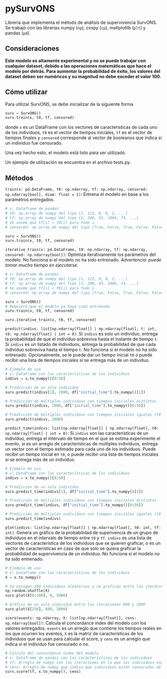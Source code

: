 # pySurvONS

Librería que implementa el método de análisis de supervivencia SurvONS. Se trabajó con las librerías numpy (``np``), cvxpy (``cp``), matlplotlib (``plt``) y pandas (``pd``).

## Consideraciones

**Este modelo es altamente experimental y no se puede trabajar con cualquier dataset, debido a las operaciones matemáticas que hace el modelo por detrás. Para aumentar la probabilidad de éxito, los valores del dataset deben ser numéricos y su magnitud no debe exceder el valor 100.**

## Cómo utilizar

Para utilizar SurvONS, se debe inicializar de la siguiente forma

```py
surv = SurvONS()
surv.train(x, t0, tf, censored)
```

donde ``x`` es un DataFrame con los vectores de características de cada uno de los individuos, ``t0`` es el vector de tiempos iniciales, ``tf`` es el vector de tiempos finales y ``censored`` corresponde al vector de booleanos que indica si un individuo fue censurado.

Una vez hecho esto, el modelo está listo para ser utilizado.

Un ejemplo de utilización se encuentra en el archivo tests.py.

## Métodos

``train(x: pd.DataFrame, t0: np.ndarray, tf: np.ndarray, censored: np.ndarray[bool], diam: float = 1)``: Entrena el modelo en base a los parámetros entregados.

```py
# x: Dataframe de pandas
# t0: np.array de numpy del tipo [1, 123, 0, 0, 2, ...]
# tf: np.array de numpy del tipo [2, 200, 43, 1000, 74, ...] 
# Se asume que tf[i] > t0[i] para todo i
# censored: np.array de numpy del tipo [True, False, True, False, False ...]

surv = SurvONS()
surv.train(x, t0, tf, censored)
```

``iterative_train(x: pd.DataFrame, t0: np.ndarray, tf: np.ndarray, censored: np.ndarray[bool])``: Optimiza iterativamente los parámetros del modelo. No funciona si el modelo no ha sido entrenado. _Advertencia: puede tomar mucho tiempo en ejecutarse._

```py
# x: Dataframe de pandas
# t0: np.array de numpy del tipo [1, 123, 0, 0, 2, ...]
# tf: np.array de numpy del tipo [2, 200, 43, 1000, 74, ...] 
# Se asume que tf[i] > t0[i] para todo i
# censored: np.array de numpy del tipo [True, False, True, False, False, ...]

surv = SurvONS()
# Requiere que el modelo ya haya sido entrenado
surv.train(x, t0, tf, censored)

surv.iterative_train(x, t0, tf, censored)
```

``predict(indivs: list[np.ndarray[float]] | np.ndarray[float], t: int, t0: np.ndarray[float] | int = 0)``: Si ``indivs`` es solo un individuo, entrega la probabilidad de que el individuo sobreviva hasta el instante de tiempo ``t``. Si ``indivs`` es un listado de individuos, entrega la probabilidad de que cada individuo sobreviva hasta el tiempo ``t``. No funciona si el modelo no ha sido entrenado. Opcionalmente, se le puede dar un tiempo inicial ``t0`` o puede recibir una lista de tiempos iniciales si se entrega más de un individuo.

```py
# Ejemplo de uso
# x: DataFrame con las características de los individuos
indivs = x.to_numpy()[0:50]

# Predicción de un solo individuo
surv.predict(indivs[1], 2000, df["initial_time"].to_numpy()[1])

# Predicción de múltiples individuos con tiempos iniciales distintos
surv.predict(indivs, 2000, df["initial_time"].to_numpy()[0:50])

# Predicción de múltiples individuos con tiempos iniciales iguales (t0 = 0)
surv.predict(indivs, 2000)
```

``predict_time(indivs: list[np.ndarray[float]] | np.ndarray[float], t0: np.ndarray[float] | int = 0)``: Si ``indivs`` son las características de un individuo, entrega el intervalo de tiempo en el que se estima experimente el evento, si es un arreglo de características de múltiples individuos, entrega un vector con el tiempo estimado para cada uno de los individuos. Puede recibir un tiempo inicial en ``t0``, o puede recibir una lista de tiempos iniciales si se entrega más de un individuo.

```py
# Ejemplo de uso
# x: DataFrame con las características de los individuos
indivs = x.to_numpy()[0:50]

# Predicción de un solo individuo
surv.predict_time(indivs[1], df["initial_time"].to_numpy()[1])

# Predicción de múltiples individuos con tiempos iniciales distintos
surv.predict_time(indivs, df["initial_time"].to_numpy()[0:50])

# Predicción de múltiples individuos con tiempos iniciales iguales (t0 = 0)
surv.predict_time(indivs)
```

``plot(indivs: list[np.ndarray[float]] | np.ndarray[float], t0: int, tf: int)``: Genera un gráfico de la probabilidad de superivencia de un grupo de individuos en el intervalo de tiempo entre ``t0`` y ``tf``. ``indivs`` es una lista de vectores de característica de los individuos que se quieren graficar, o es un vector de características en caso de que solo se quiera graficar la probabilidad de supervivencia de un individuo. No funciona si el modelo no ha sido entrenado.

```py
# Ejemplo de uso
# x: DataFrame con las características de los individuos
X = x.to_numpy()

# Se escogen 100 individuos aleatorios y se grafican entre las iteraciones 0 y 5000
np.random.shuffle(X)
surv.plot(X[0:100], 0, 5000)

# Gráfico de un solo individuo entre las iteraciones 600 y 2000
surv.plot(X[256], 600, 2000)
```

``score(events: np.ndarray, X: list[np.ndarray[float]], cens: np.ndarray[bool])``: Calcula el concordance index del modelo con los valores entregados. ``events`` es un arreglo que contiene los tiempos reales en los que ocurren los eventos, ``X`` es la matriz de características de los individuos que se usan para calcular el score, y ``cens`` es un arreglo que indica si el individuo fue censurado o no.

```py
# Cálculo del concordance index del modelo
# x: Dataframe de pandas con las características de los individuos
# tf: Arreglo de numpy con las iteraciones en la que los individuos experimentan el evento de la forma [2, 200, 43, 1000, 74, ...] 
# cens: Arreglo de numpy que indica que individuos están censurados de booleanos de la forma [True, False, True, False, False ...]
surv.score(tf, x.to_numpy(), cens)
```
